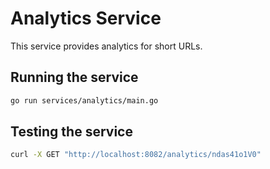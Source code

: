 # Analytics Service

This service provides analytics for short URLs.

## Running the service

```bash
go run services/analytics/main.go
```

## Testing the service

```bash
curl -X GET "http://localhost:8082/analytics/ndas41o1V0"
```
